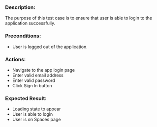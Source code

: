 ### Description:
The purpose of this test case is to ensure that user is able to login to the application successfully.

### Preconditions:

- User is logged out of the application.

### Actions:

- Navigate to the app login page
- Enter valid email address
- Enter valid password
- Click Sign In button

### Expected Result:

- Loading state to appear
- User is able to login
- User is on Spaces page
